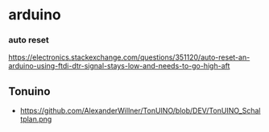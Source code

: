 # arduino
### auto reset
https://electronics.stackexchange.com/questions/351120/auto-reset-an-arduino-using-ftdi-dtr-signal-stays-low-and-needs-to-go-high-aft
## Tonuino
* https://github.com/AlexanderWillner/TonUINO/blob/DEV/TonUINO_Schaltplan.png
